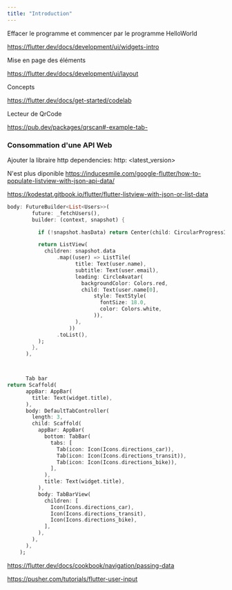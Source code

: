 ```yaml
---
title: "Introduction"
---
```


Effacer le programme et commencer par le programme HelloWorld

https://flutter.dev/docs/development/ui/widgets-intro

Mise en page des éléments

https://flutter.dev/docs/development/ui/layout

Concepts

https://flutter.dev/docs/get-started/codelab

Lecteur de QrCode

https://pub.dev/packages/qrscan#-example-tab-

### Consommation d'une API Web

Ajouter la libraire http
dependencies:
http: <latest_version>

N'est plus diponible
https://inducesmile.com/google-flutter/how-to-populate-listview-with-json-api-data/

https://kodestat.gitbook.io/flutter/flutter-listview-with-json-or-list-data

```dart
body: FutureBuilder<List<Users>>(
        future: _fetchUsers(),
        builder: (context, snapshot) {

          if (!snapshot.hasData) return Center(child: CircularProgressIndicator());

          return ListView(
            children: snapshot.data
                .map((user) => ListTile(
                      title: Text(user.name),
                      subtitle: Text(user.email),
                      leading: CircleAvatar(
                        backgroundColor: Colors.red,
                        child: Text(user.name[0],
                            style: TextStyle(
                              fontSize: 18.0,
                              color: Colors.white,
                            )),
                      ),
                    ))
                .toList(),
          );
        },
      ),



      Tab bar
return Scaffold(
      appBar: AppBar(
        title: Text(widget.title),
      ),
      body: DefaultTabController(
        length: 3,
        child: Scaffold(
          appBar: AppBar(
            bottom: TabBar(
              tabs: [
                Tab(icon: Icon(Icons.directions_car)),
                Tab(icon: Icon(Icons.directions_transit)),
                Tab(icon: Icon(Icons.directions_bike)),
              ],
            ),
            title: Text(widget.title),
          ),
          body: TabBarView(
            children: [
              Icon(Icons.directions_car),
              Icon(Icons.directions_transit),
              Icon(Icons.directions_bike),
            ],
          ),
        ),
      ),
    );
```

https://flutter.dev/docs/cookbook/navigation/passing-data

https://pusher.com/tutorials/flutter-user-input
